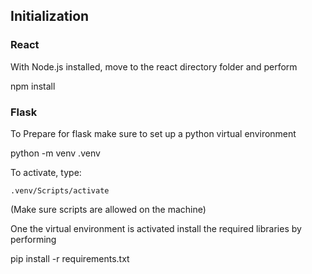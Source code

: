 ## Initialization
### React
With Node.js installed, move to the react directory folder and perform

npm install 



### Flask
To Prepare for flask make sure to set up a python virtual environment

python -m venv .venv

To activate, type:

    .venv/Scripts/activate
(Make sure scripts are allowed on the machine)

One the virtual environment is activated install the required libraries by performing 

pip install -r requirements.txt

